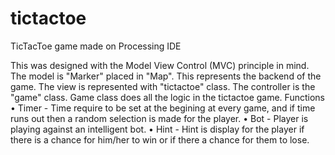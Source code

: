 # tictactoe
 TicTacToe game made on Processing IDE

This was designed with the Model View Control (MVC) principle in mind. The model is "Marker" placed in "Map". This represents the backend of the game. The view is represented with "tictactoe" class. The controller is the "game" class. Game class does all the logic in the tictactoe game.
Functions
	•	Timer - Time require to be set at the begining at every game, and if time runs out then a random selection is made for the player.
	•	Bot - Player is playing against an intelligent bot.
	•	Hint - Hint is display for the player if there is a chance for him/her to win or if there a chance for them to lose.
